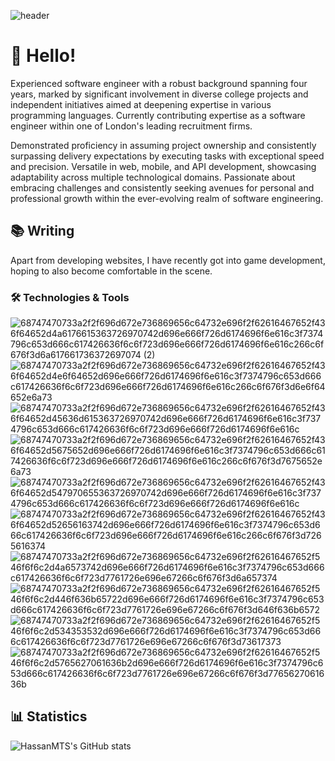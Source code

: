 
![header](https://github.com/HassanMTS/HassanMTS/assets/150341521/97aedff6-7eaf-4bdb-838f-74903049811f)
<h1> 👋 Hello! </h1>
Experienced software engineer with a robust background spanning four years, marked by significant involvement in diverse college projects and independent initiatives aimed at deepening expertise in various programming languages. Currently contributing expertise as a software engineer within one of London's leading recruitment firms.

Demonstrated proficiency in assuming project ownership and consistently surpassing delivery expectations by executing tasks with exceptional speed and precision. Versatile in web, mobile, and API development, showcasing adaptability across multiple technological domains. Passionate about embracing challenges and consistently seeking avenues for personal and professional growth within the ever-evolving realm of software engineering.<h2>📚 Writing</h2>
Apart from developing websites, I have recently got into game development, hoping to also become comfortable in the scene.

<h3>🛠️ Technologies & Tools</h3>


![68747470733a2f2f696d672e736869656c64732e696f2f62616467652f436f64652d4a6176615363726970742d696e666f726d6174696f6e616c3f7374796c653d666c617426636f6c6f723d696e666f726d6174696f6e616c266c6f676f3d6a617661736372697074 (2)](https://github.com/HassanMTS/HassanMTS/assets/150341521/bf0ccca5-bd88-4664-bf5b-cde21d35d6dc)
![68747470733a2f2f696d672e736869656c64732e696f2f62616467652f436f64652d4e6f64652d696e666f726d6174696f6e616c3f7374796c653d666c617426636f6c6f723d696e666f726d6174696f6e616c266c6f676f3d6e6f64652e6a73](https://github.com/HassanMTS/HassanMTS/assets/150341521/4f6ce102-1b44-4959-95e5-af129e0698d9)
![68747470733a2f2f696d672e736869656c64732e696f2f62616467652f436f64652d45636d615363726970742d696e666f726d6174696f6e616c3f7374796c653d666c617426636f6c6f723d696e666f726d6174696f6e616c](https://github.com/HassanMTS/HassanMTS/assets/150341521/2387aa3f-c223-4150-ad7a-29715c7646eb)
![68747470733a2f2f696d672e736869656c64732e696f2f62616467652f436f64652d5675652d696e666f726d6174696f6e616c3f7374796c653d666c617426636f6c6f723d696e666f726d6174696f6e616c266c6f676f3d7675652e6a73](https://github.com/HassanMTS/HassanMTS/assets/150341521/cbea319b-4a1e-4556-813f-2c0327d8c4cf)
![68747470733a2f2f696d672e736869656c64732e696f2f62616467652f436f64652d547970655363726970742d696e666f726d6174696f6e616c3f7374796c653d666c617426636f6c6f723d696e666f726d6174696f6e616c](https://github.com/HassanMTS/HassanMTS/assets/150341521/60fac468-e06d-4103-aee3-36e8ad7d4a79)
![68747470733a2f2f696d672e736869656c64732e696f2f62616467652f436f64652d52656163742d696e666f726d6174696f6e616c3f7374796c653d666c617426636f6c6f723d696e666f726d6174696f6e616c266c6f676f3d7265616374](https://github.com/HassanMTS/HassanMTS/assets/150341521/4b3bf915-f995-444f-818c-2731c8c4ee9c)![68747470733a2f2f696d672e736869656c64732e696f2f62616467652f546f6f6c2d4a6573742d696e666f726d6174696f6e616c3f7374796c653d666c617426636f6c6f723d7761726e696e67266c6f676f3d6a657374](https://github.com/HassanMTS/HassanMTS/assets/150341521/8661aa08-0a6f-4f19-8723-f6c448d50854)
![68747470733a2f2f696d672e736869656c64732e696f2f62616467652f546f6f6c2d446f636b65722d696e666f726d6174696f6e616c3f7374796c653d666c617426636f6c6f723d7761726e696e67266c6f676f3d646f636b6572](https://github.com/HassanMTS/HassanMTS/assets/150341521/9121e832-9945-4071-b5bb-a862d4cfbee6)
![68747470733a2f2f696d672e736869656c64732e696f2f62616467652f546f6f6c2d534353532d696e666f726d6174696f6e616c3f7374796c653d666c617426636f6c6f723d7761726e696e67266c6f676f3d73617373](https://github.com/HassanMTS/HassanMTS/assets/150341521/c2498755-3739-41b5-880c-237b9ac7d253)
![68747470733a2f2f696d672e736869656c64732e696f2f62616467652f546f6f6c2d5765627061636b2d696e666f726d6174696f6e616c3f7374796c653d666c617426636f6c6f723d7761726e696e67266c6f676f3d7765627061636b](https://github.com/HassanMTS/HassanMTS/assets/150341521/46df3c45-5b17-4091-91bb-0ab82656b2d2)

<h2> 📊 Statistics </h2>


![HassanMTS's GitHub stats](https://github-readme-stats.vercel.app/api?username=hassanMTS&theme=maroongold&show_icons=true)
